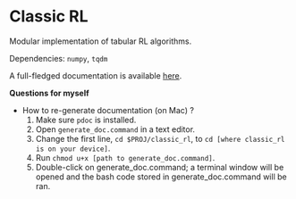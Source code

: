 # Classic RL

Modular implementation of tabular RL algorithms.

Dependencies: `numpy`, `tqdm`

A full-fledged documentation is available [here](https://zhihanyang2022.github.io/classic_rl/index.html).



**Questions for myself**

- How to re-generate documentation (on Mac) ?
    1. Make sure `pdoc` is installed.
    2. Open `generate_doc.command` in a text editor.
    3. Change the first line, `cd $PROJ/classic_rl`, to `cd [where classic_rl is on your device]`.
    4. Run `chmod u+x [path to generate_doc.command]`.
    5. Double-click on generate_doc.command; a terminal window will be opened and the bash code stored in generate_doc.command will be ran.

